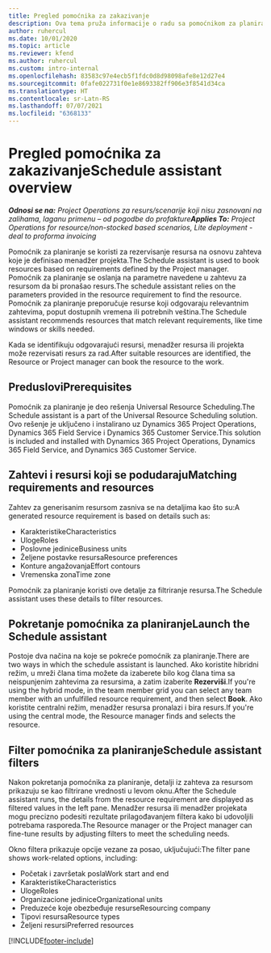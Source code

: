 ```yaml
---
title: Pregled pomoćnika za zakazivanje
description: Ova tema pruža informacije o radu sa pomoćnikom za planiranje radi rezervisanja resursa.
author: ruhercul
ms.date: 10/01/2020
ms.topic: article
ms.reviewer: kfend
ms.author: ruhercul
ms.custom: intro-internal
ms.openlocfilehash: 83583c97e4ecb5f1fdc0d8d98098afe8e12d27e4
ms.sourcegitcommit: 0fafe022731f0e1e8693382ff906e3f8541d34ca
ms.translationtype: HT
ms.contentlocale: sr-Latn-RS
ms.lasthandoff: 07/07/2021
ms.locfileid: "6368133"
---
```

# <a name="schedule-assistant-overview"></a><span data-ttu-id="a993f-103">Pregled pomoćnika za zakazivanje</span><span class="sxs-lookup"><span data-stu-id="a993f-103">Schedule assistant overview</span></span>

<span data-ttu-id="a993f-104">_**Odnosi se na:** Project Operations za resurs/scenarije koji nisu zasnovani na zalihama, laganu primenu – od pogodbe do profakture_</span><span class="sxs-lookup"><span data-stu-id="a993f-104">_**Applies To:** Project Operations for resource/non-stocked based scenarios, Lite deployment - deal to proforma invoicing_</span></span>

<span data-ttu-id="a993f-105">Pomoćnik za planiranje se koristi za rezervisanje resursa na osnovu zahteva koje je definisao menadžer projekta.</span><span class="sxs-lookup"><span data-stu-id="a993f-105">The Schedule assistant is used to book resources based on requirements defined by the Project manager.</span></span> <span data-ttu-id="a993f-106">Pomoćnik za planiranje se oslanja na parametre navedene u zahtevu za resursom da bi pronašao resurs.</span><span class="sxs-lookup"><span data-stu-id="a993f-106">The schedule assistant relies on the parameters provided in the resource requirement to find the resource.</span></span> <span data-ttu-id="a993f-107">Pomoćnik za planiranje preporučuje resurse koji odgovaraju relevantnim zahtevima, poput dostupnih vremena ili potrebnih veština.</span><span class="sxs-lookup"><span data-stu-id="a993f-107">The Schedule assistant recommends resources that match relevant requirements, like time windows or skills needed.</span></span>

<span data-ttu-id="a993f-108">Kada se identifikuju odgovarajući resursi, menadžer resursa ili projekta može rezervisati resurs za rad.</span><span class="sxs-lookup"><span data-stu-id="a993f-108">After suitable resources are identified, the Resource or Project manager can book the resource to the work.</span></span>

## <a name="prerequisites"></a><span data-ttu-id="a993f-109">Preduslovi</span><span class="sxs-lookup"><span data-stu-id="a993f-109">Prerequisites</span></span>

<span data-ttu-id="a993f-110">Pomoćnik za planiranje je deo rešenja Universal Resource Scheduling.</span><span class="sxs-lookup"><span data-stu-id="a993f-110">The Schedule assistant is a part of the Universal Resource Scheduling solution.</span></span> <span data-ttu-id="a993f-111">Ovo rešenje je uključeno i instalirano uz Dynamics 365 Project Operations, Dynamics 365 Field Service i Dynamics 365 Customer Service.</span><span class="sxs-lookup"><span data-stu-id="a993f-111">This solution is included and installed with Dynamics 365 Project Operations, Dynamics 365 Field Service, and Dynamics 365 Customer Service.</span></span>

## <a name="matching-requirements-and-resources"></a><span data-ttu-id="a993f-112">Zahtevi i resursi koji se podudaraju</span><span class="sxs-lookup"><span data-stu-id="a993f-112">Matching requirements and resources</span></span>

<span data-ttu-id="a993f-113">Zahtev za generisanim resursom zasniva se na detaljima kao što su:</span><span class="sxs-lookup"><span data-stu-id="a993f-113">A generated resource requirement is based on details such as:</span></span>

-   <span data-ttu-id="a993f-114">Karakteristike</span><span class="sxs-lookup"><span data-stu-id="a993f-114">Characteristics</span></span>
-   <span data-ttu-id="a993f-115">Uloge</span><span class="sxs-lookup"><span data-stu-id="a993f-115">Roles</span></span>
-   <span data-ttu-id="a993f-116">Poslovne jedinice</span><span class="sxs-lookup"><span data-stu-id="a993f-116">Business units</span></span>
-   <span data-ttu-id="a993f-117">Željene postavke resursa</span><span class="sxs-lookup"><span data-stu-id="a993f-117">Resource preferences</span></span>
-   <span data-ttu-id="a993f-118">Konture angažovanja</span><span class="sxs-lookup"><span data-stu-id="a993f-118">Effort contours</span></span>
-   <span data-ttu-id="a993f-119">Vremenska zona</span><span class="sxs-lookup"><span data-stu-id="a993f-119">Time zone</span></span>

<span data-ttu-id="a993f-120">Pomoćnik za planiranje koristi ove detalje za filtriranje resursa.</span><span class="sxs-lookup"><span data-stu-id="a993f-120">The Schedule assistant uses these details to filter resources.</span></span>

## <a name="launch-the-schedule-assistant"></a><span data-ttu-id="a993f-121">Pokretanje pomoćnika za planiranje</span><span class="sxs-lookup"><span data-stu-id="a993f-121">Launch the Schedule assistant</span></span>

<span data-ttu-id="a993f-122">Postoje dva načina na koje se pokreće pomoćnik za planiranje.</span><span class="sxs-lookup"><span data-stu-id="a993f-122">There are two ways in which the schedule assistant is launched.</span></span> <span data-ttu-id="a993f-123">Ako koristite hibridni režim, u mreži člana tima možete da izaberete bilo kog člana tima sa neispunjenim zahtevima za resursima, a zatim izaberite **Rezerviši**.</span><span class="sxs-lookup"><span data-stu-id="a993f-123">If you're using the hybrid mode, in the team member grid you can select any team member with an unfulfilled resource requirement, and then select **Book**.</span></span> <span data-ttu-id="a993f-124">Ako koristite centralni režim, menadžer resursa pronalazi i bira resurs.</span><span class="sxs-lookup"><span data-stu-id="a993f-124">If you're using the central mode, the Resource manager finds and selects the resource.</span></span>

## <a name="schedule-assistant-filters"></a><span data-ttu-id="a993f-125">Filter pomoćnika za planiranje</span><span class="sxs-lookup"><span data-stu-id="a993f-125">Schedule assistant filters</span></span>

<span data-ttu-id="a993f-126">Nakon pokretanja pomoćnika za planiranje, detalji iz zahteva za resursom prikazuju se kao filtrirane vrednosti u levom oknu.</span><span class="sxs-lookup"><span data-stu-id="a993f-126">After the Schedule assistant runs, the details from the resource requirement are displayed as filtered values in the left pane.</span></span> <span data-ttu-id="a993f-127">Menadžer resursa ili menadžer projekata mogu precizno podesiti rezultate prilagođavanjem filtera kako bi udovoljili potrebama rasporeda.</span><span class="sxs-lookup"><span data-stu-id="a993f-127">The Resource manager or the Project manager can fine-tune results by adjusting filters to meet the scheduling needs.</span></span>

<span data-ttu-id="a993f-128">Okno filtera prikazuje opcije vezane za posao, uključujući:</span><span class="sxs-lookup"><span data-stu-id="a993f-128">The filter pane shows work-related options, including:</span></span>

-   <span data-ttu-id="a993f-129">Početak i završetak posla</span><span class="sxs-lookup"><span data-stu-id="a993f-129">Work start and end</span></span>
-   <span data-ttu-id="a993f-130">Karakteristike</span><span class="sxs-lookup"><span data-stu-id="a993f-130">Characteristics</span></span>
-   <span data-ttu-id="a993f-131">Uloge</span><span class="sxs-lookup"><span data-stu-id="a993f-131">Roles</span></span>
-   <span data-ttu-id="a993f-132">Organizacione jedinice</span><span class="sxs-lookup"><span data-stu-id="a993f-132">Organizational units</span></span>
-   <span data-ttu-id="a993f-133">Preduzeće koje obezbeđuje resurse</span><span class="sxs-lookup"><span data-stu-id="a993f-133">Resourcing company</span></span>
-   <span data-ttu-id="a993f-134">Tipovi resursa</span><span class="sxs-lookup"><span data-stu-id="a993f-134">Resource types</span></span>
-   <span data-ttu-id="a993f-135">Željeni resursi</span><span class="sxs-lookup"><span data-stu-id="a993f-135">Preferred resources</span></span>


[!INCLUDE[footer-include](../includes/footer-banner.md)]